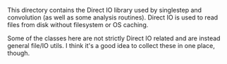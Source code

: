 This directory contains the Direct IO library used by singlestep and convolution
(as well as some analysis routines).  Direct IO is used to read files from disk
without filesystem or OS caching.

Some of the classes here are not strictly Direct IO related and are instead
general file/IO utils.  I think it's a good idea to collect these in one
place, though.
